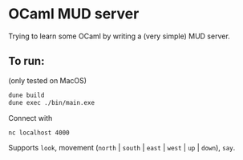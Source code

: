 # OCaml MUD server

Trying to learn some OCaml by writing a (very simple) MUD server.

## To run:

(only tested on MacOS)

```bash
dune build
dune exec ./bin/main.exe
```

Connect with

```bash
nc localhost 4000
```

Supports `look`, movement (`north` | `south` | `east` | `west` | `up` | `down`), `say`.
